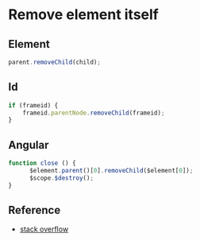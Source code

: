 # Remove element itself

## Element

```javascript
parent.removeChild(child);
```

## Id

```javascript
if (frameid) {
    frameid.parentNode.removeChild(frameid);
}
```

## Angular

```javascript
function close () {
      $element.parent()[0].removeChild($element[0]);
      $scope.$destroy();
}
```

## Reference

* [stack overflow](http://stackoverflow.com/questions/8830839/javascript-dom-remove-element)